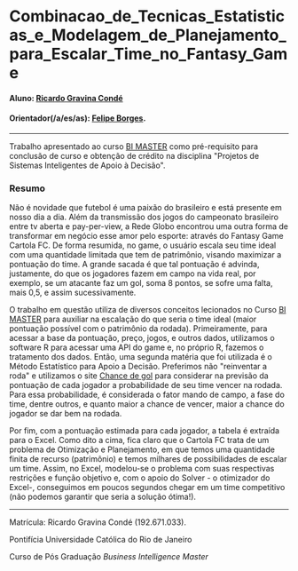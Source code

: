 # Combinacao_de_Tecnicas_Estatisticas_e_Modelagem_de_Planejamento_para_Escalar_Time_no_Fantasy_Game

#### Aluno: [Ricardo Gravina Condé](https://github.com/Ricardo-Gravina)
#### Orientador(/a/es/as): [Felipe Borges](https://github.com/FelipeBorgesC).

---

Trabalho apresentado ao curso [BI MASTER](https://ica.puc-rio.ai/bi-master) como pré-requisito para conclusão de curso e obtenção de crédito na disciplina "Projetos de Sistemas Inteligentes de Apoio à Decisão".


### Resumo

Não é novidade que futebol é uma paixão do brasileiro e está presente em nosso dia a dia. Além da transmissão dos jogos do campeonato brasileiro entre tv aberta e pay-per-view, a Rede Globo encontrou uma outra forma de transformar em negócio esse amor pelo esporte: através do Fantasy Game Cartola FC. De forma resumida, no game, o usuário escala seu time ideal com uma quantidade limitada que tem de patrimônio, visando maximizar a pontuação do time. A grande sacada é que tal pontuação é advinda, justamente, do que os jogadores fazem em campo na vida real, por exemplo, se um atacante faz um gol, soma 8 pontos, se sofre uma falta, mais 0,5, e assim sucessivamente.

O trabalho em questão utiliza de diversos conceitos lecionados no Curso [BI MASTER](https://ica.puc-rio.ai/bi-master) para auxiliar na escalação do que seria o time ideal (maior pontuação possível com o patrimônio da rodada). Primeiramente, para acessar a base da pontuação, preço, jogos, e outros dados, utilizamos o software R para acessar uma API do game e, no próprio R, fazemos o tratamento dos dados. Então, uma segunda matéria que foi utilizada é o Método Estatístico para Apoio a Decisão. Preferimos não "reinventar a roda" e utilizamos o site [Chance de gol](https://www.chancedegol.com.br/) para considerar na previsão da pontuação de cada jogador a probabilidade de seu time vencer na rodada. Para essa probabilidade, é considerada o fator mando de campo, a fase do time, dentre outros, e quanto maior a chance de vencer, maior a chance do jogador se dar bem na rodada.

Por fim, com a pontuação estimada para cada jogador, a tabela é extraída para o Excel. Como dito a cima, fica claro que o Cartola FC trata de um problema de Otimização e Planejamento, em que temos uma quantidade finita de recurso (patrimônio) e temos milhares de possibilidades de escalar um time. Assim, no Excel, modelou-se o problema com suas respectivas restrições e função objetivo e, com o apoio do Solver - o otimizador do Excel-, conseguimos em poucos segundos chegar em um time competitivo (não podemos garantir que seria a solução ótima!).

---

Matrícula: Ricardo Gravina Condé (192.671.033).

Pontifícia Universidade Católica do Rio de Janeiro

Curso de Pós Graduação *Business Intelligence Master*

